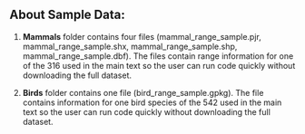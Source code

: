 ## About Sample Data:

1) **Mammals** folder contains four files (mammal_range_sample.pjr, mammal_range_sample.shx, mammal_range_sample.shp, mammal_range_sample.dbf). The files contain range information for one of the 316 used in the main text so the user can run code quickly without downloading the full dataset. 

2) **Birds** folder contains one file (bird_range_sample.gpkg). The file contains information for one bird species of the 542 used in the main text so the user can run code quickly without downloading the full dataset. 
